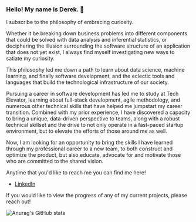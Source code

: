 ### Hello! My name is Derek. 👋

I subscribe to the philosophy of embracing curiosity.

Whether it be breaking down business problems into different components that could be solved with data analysis and inferential statistics, or deciphering the illusion surrounding the software structure of an application that does not yet exist, I always find myself investigating new ways to satiate my curiosity. 

This philosophy led me down a path to learn about data science, machine learning, and finally software development, and the eclectic tools and languages that build the technological infrastructure of our society. 

Pursuing a career in software development has led me to study at Tech Elevator, learning about full-stack development, agile methodology, and numerous other technical skills that have helped me jumpstart my career transition. Combined with my prior experience, I have discovered a capacity to bring a unique, data-driven perspective to teams, along with a robust technical skillset and the drive to not only operate in a fast-paced startup environment, but to elevate the efforts of those around me as well. 

Now, I am looking for an opportunity to bring the skills I have learned through my professional career to a new team, to both construct and optimize the product, but also educate, advocate for and motivate those who are committed to the shared vision.

Anytime that you'd like to reach me you can find me here!
- [LinkedIn](https://www.linkedin.com/in/derek-rymers/)

If you would like to view the progress of any of my current projects, please reach out!

![Anurag's GitHub stats](https://github-readme-stats.vercel.app/api?username=DRymers7&show_icons=true&theme=onedark)
<!--
**DRymers7/DRymers7** is a ✨ _special_ ✨ repository because its `README.md` (this file) appears on your GitHub profile.

Here are some ideas to get you started:

- 🔭 I’m currently working on ...
- 🌱 I’m currently learning ...
- 👯 I’m looking to collaborate on ...
- 🤔 I’m looking for help with ...
- 💬 Ask me about ...
- 📫 How to reach me: ...
- 😄 Pronouns: ...
- ⚡ Fun fact: ...
-->
